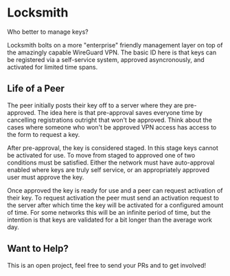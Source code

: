 # Locksmith

Who better to manage keys?

Locksmith bolts on a more "enterprise" friendly management layer on
top of the amazingly capable WireGuard VPN.  The basic ID here is that
keys can be registered via a self-service system, approved
asyncronously, and activated for limited time spans.

## Life of a Peer

The peer initially posts their key off to a server where they are
pre-approved.  The idea here is that pre-approval saves everyone time
by cancelling registrations outright that won't be approved.  Think
about the cases where someone who won't be approved VPN access has
access to the form to request a key.

After pre-approval, the key is considered staged.  In this stage keys
cannot be activated for use.  To move from staged to approved one of
two conditions must be satisfied.  Either the network must have
auto-approval enabled where keys are truly self service, or an
appropriately approved user must approve the key.

Once approved the key is ready for use and a peer can request
activation of their key.  To request activation the peer must send an
activation request to the server after which time the key will be
activated for a configured amount of time.  For some networks this
will be an infinite period of time, but the intention is that keys are
validated for a bit longer than the average work day.

## Want to Help?

This is an open project, feel free to send your PRs and to get
involved!
